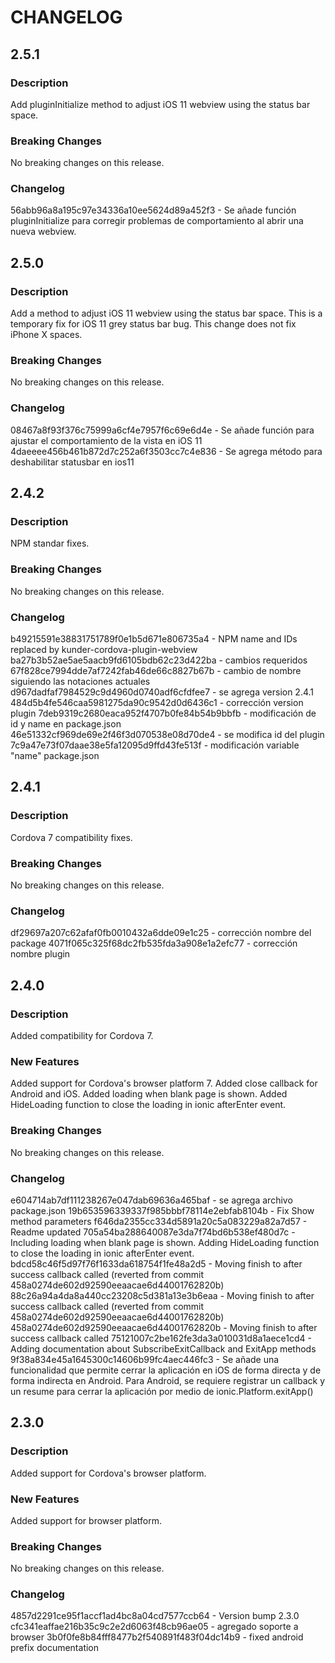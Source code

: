 # CHANGELOG

## 2.5.1

### Description
Add pluginInitialize method to adjust iOS 11 webview using the status bar space.

### Breaking Changes
No breaking changes on this release.

### Changelog
56abb96a8a195c97e34336a10ee5624d89a452f3 - Se añade función pluginInitialize para corregir problemas de comportamiento al abrir una nueva webview.

## 2.5.0

### Description
Add a method to adjust iOS 11 webview using the status bar space. This is a temporary fix for iOS 11 grey status bar bug.
This change does not fix iPhone X spaces.

### Breaking Changes
No breaking changes on this release.

### Changelog
08467a8f93f376c75999a6cf4e7957f6c69e6d4e - Se añade función para ajustar el comportamiento de la vista en iOS 11
4daeeee456b461b872d7c252a6f3503cc7c4e836 - Se agrega método para deshabilitar statusbar en ios11

## 2.4.2

### Description
NPM standar fixes.

### Breaking Changes
No breaking changes on this release.

### Changelog
b49215591e38831751789f0e1b5d671e806735a4 - NPM name and IDs replaced by kunder-cordova-plugin-webview
ba27b3b52ae5ae5aacb9fd6105bdb62c23d422ba - cambios requeridos
67f828ce7994dde7af7242fab46de66c8827b67b - cambio de nombre siguiendo las notaciones actuales
d967dadfaf7984529c9d4960d0740adf6cfdfee7 - se agrega version 2.4.1
484d5b4fe546caa5981275da90c9542d0d6436c1 - corrección version plugin
7deb9319c2680eaca952f4707b0fe84b54b9bbfb - modificación de id y name en package.json
46e51332cf969de69e2f46f3d070538e08d70de4 - se modifica id del plugin
7c9a47e73f07daae38e5fa12095d9ffd43fe513f - modificación variable "name" package.json

## 2.4.1

### Description
Cordova 7 compatibility fixes.

### Breaking Changes
No breaking changes on this release.

### Changelog
df29697a207c62afaf0fb0010432a6dde09e1c25 - corrección nombre del package
4071f065c325f68dc2fb535fda3a908e1a2efc77 - corrección nombre plugin

## 2.4.0

### Description
Added compatibility for Cordova 7.

### New Features
Added support for Cordova's browser platform 7.
Added close callback for Android and iOS.
Added loading when blank page is shown.
Added HideLoading function to close the loading in ionic afterEnter event.

### Breaking Changes
No breaking changes on this release.

### Changelog
e604714ab7df111238267e047dab69636a465baf - se agrega archivo package.json
19b653596339337f985bbbf78114e2ebfab8104b - Fix Show method parameters
f646da2355cc334d5891a20c5a083229a82a7d57 - Readme updated
705a54ba288640087e3da7f74bd6b538ef480d7c - Including loading when blank page is shown. Adding HideLoading function to close the loading in ionic afterEnter event.
bdcd58c46f5d97f76f1633da618754f1fe48a2d5 - Moving finish to after success callback called (reverted from commit 458a0274de602d92590eeaacae6d44001762820b)
88c26a94a4da8a440cc23208c5d381a13e3b6eaa - Moving finish to after success callback called (reverted from commit 458a0274de602d92590eeaacae6d44001762820b)
458a0274de602d92590eeaacae6d44001762820b - Moving finish to after success callback called
75121007c2be162fe3da3a010031d8a1aece1cd4 - Adding documentation about SubscribeExitCallback and ExitApp methods
9f38a834e45a1645300c14606b99fc4aec446fc3 - Se añade una funcionalidad que permite cerrar la aplicación en iOS de forma directa y de forma indirecta en Android. Para Android, se requiere registrar un callback y un resume para cerrar la aplicación por medio de ionic.Platform.exitApp()

## 2.3.0

### Description
Added support for Cordova's browser platform.

### New Features
Added support for browser platform.

### Breaking Changes
No breaking changes on this release.

### Changelog
4857d2291ce95f1accf1ad4bc8a04cd7577ccb64 - Version bump 2.3.0
cfc341eaffae216b35c9c2e2d6063f48cb96ae05 - agregado soporte a browser
3b0f0fe8b84fff8477b2f540891f483f04dc14b9 - fixed android prefix documentation